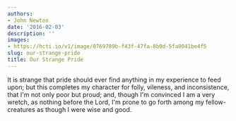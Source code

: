 ```yaml
---
authors:
- John Newton
date: '2016-02-03'
description: ''
images:
- https://hcti.io/v1/image/0769789b-f43f-47fa-8b0d-5fa0041be4f5
slug: our-strange-pride
title: Our Strange Pride
---
```


It is strange that pride should ever find anything in my experience to feed upon; but this completes my character for folly, vileness, and inconsistence, that I'm not only poor but proud; and, though I'm convinced I am a very wretch, as nothing before the Lord, I'm prone to go forth among my fellow-creatures as though I were wise and good.